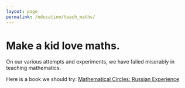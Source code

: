 ```yaml
---
layout: page
permalink: /education/teach_maths/
---
```


# Make a kid love maths.

On our various attempts and experiments, we have failed miserably in teaching mathematics.

Here is a book we should try: [Mathematical Circles: Russian Experience](https://books.google.co.in/books/about/Mathematical_Circles.html?id=8bXkoKSbN9YC)

